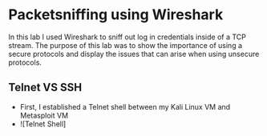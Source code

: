 # Packetsniffing using Wireshark
In this lab I used Wireshark to sniff out log in credentials inside of a TCP stream. The purpose of this lab was to show the importance of using a secure protocols and display the issues that can arise when using unsecure
protocols.
## Telnet VS SSH
- First, I established a Telnet shell between my Kali Linux VM and Metasploit VM
- ![Telnet Shell]
